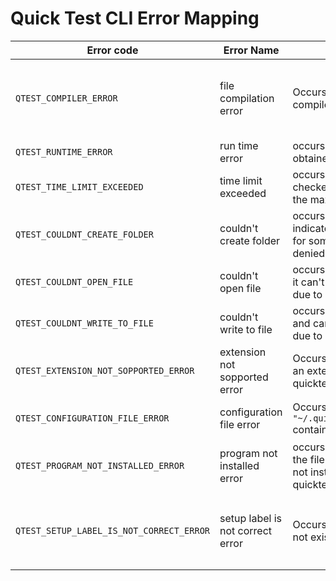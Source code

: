 # Quick Test CLI Error Mapping

| Error code                               | Error Name                       | Description                                                                                                                               | Solution                                                                                                              |
|------------------------------------------|----------------------------------|-------------------------------------------------------------------------------------------------------------------------------------------|-----------------------------------------------------------------------------------------------------------------------|
| `QTEST_COMPILER_ERROR`                   | file compilation error           | Occurs when there is an error trying to compile a file                                                                                    | Check if they have installed the compiler/programming language of the file you are trying to compile                  |
| `QTEST_RUNTIME_ERROR`                    | run time error                   | occurs when any of the files that are obtained have a runtime error                                                                       | fix the error in the file you are running                                                                             |
| `QTEST_TIME_LIMIT_EXCEEDED`              | time limit exceeded              | occurs when the generator file, the checker file or the correct file exceeds the maximum defined time                                     | Optimize slow code                                                                                                    |
| `QTEST_COULDNT_CREATE_FOLDER`            | couldn't create folder           | occurs when you try to create an indicated folder and cannot create it for some reason, possibly due to denied permissions                | Try to run the application as administrator                                                                           |
| `QTEST_COULDNT_OPEN_FILE`                | couldn't open file               | occurs when you try to open a file and it can't open for some reason, possibly due to permissions denied                                  | Try to run the application as administrator                                                                           |
| `QTEST_COULDNT_WRITE_TO_FILE`            | couldn't write to file           | occurs when you try to write to a file and can't for some reason, possibly due to permissions denied                                      | Try to run the application as administrator                                                                           |
| `QTEST_EXTENSION_NOT_SOPPORTED_ERROR`    | extension not sopported error    | Occurs when you try to run a file with an extension not supported by quicktest                                                            | -                                                                                                                     |
| `QTEST_CONFIGURATION_FILE_ERROR`         | configuration file error         | Occurs when the config file `"~/.quicktest/languages.config.json"` contains errors                                                        | Modify the configuration file to fix the errors                                                                       |
| `QTEST_PROGRAM_NOT_INSTALLED_ERROR`      | program not installed error      | occurs when the program with which the file is intended to be executed is not installed on the computer where quicktest is being executed | Install the program/programming language                                                                              |
| `QTEST_SETUP_LABEL_IS_NOT_CORRECT_ERROR` | setup label is not correct error | Occurs when the entered label does not exist in the configuration file                                                                    | correct the label with an accepted label. To see the accepted labels type the command `quicktest setup config --help` |
